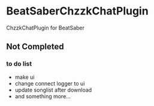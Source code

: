 # BeatSaberChzzkChatPlugin
ChzzkChatPlugin for BeatSaber

## Not Completed
### to do list
- make ui
- change connect logger to ui
- update songlist after download
- and something more...
